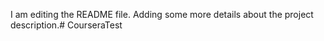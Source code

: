 I am editing the README file. Adding some more details about the project description.# CourseraTest
